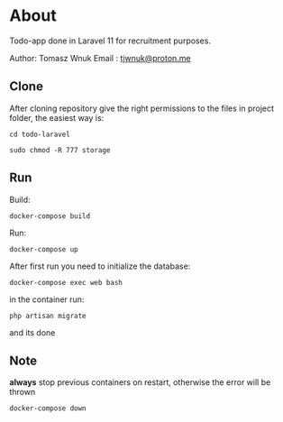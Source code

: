 # About

Todo-app done in Laravel 11 for recruitment purposes.

Author: Tomasz Wnuk
Email : tjwnuk@proton.me

## Clone

After cloning repository give the right permissions to the files in project folder, the easiest way is:

`cd todo-laravel`

`sudo chmod -R 777 storage`

## Run

Build:

`docker-compose build`

Run:

`docker-compose up`

After first run you need to initialize the database:

`docker-compose exec web bash`

in the container run:

`php artisan migrate`

and its done

## Note

**always** stop previous containers on restart, otherwise the error will be thrown

`docker-compose down`